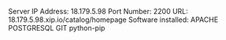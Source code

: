 Server IP Address: 18.179.5.98
Port Number: 2200
URL: 18.179.5.98.xip.io/catalog/homepage
Software installed: APACHE POSTGRESQL GIT python-pip

